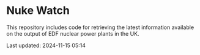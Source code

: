 # Nuke Watch

This repository includes code for retrieving the latest information available on the output of EDF nuclear power plants in the UK.

Last updated: 2024-11-15 05:14